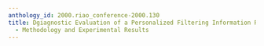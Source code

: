 ```yaml
---
anthology_id: 2000.riao_conference-2000.130
title: Dgiagnostic Evaluation of a Personalized Filtering Information Retrieval System
  - Methodology and Experimental Results
---
```

